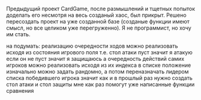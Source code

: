 Предыдущий проект CardGame, после размышлений и тщетных попыток доделать его несмотря на весь созданый хаос,
был прикрыт.
Решено пересоздать проект на уже созданной базе (созданые функции имеют смысл, но все целиком уже перегруженно).
Я не программист, но хочу им стать.

на подумать:
реализацию очередности ходов можно реализовать исходя из состояния игрового поля
т.е.
    стол атаки пуст значит я атакую
    если он не пуст значит я защищаюсь
а очередность действий самих игроков можно реализовать исходя из их индекса в списке
положение изначально можно задать рандомно, а потом переназначать лидером списка
победившего игрока
значит как и в прошлый раз нужно создать стол атаки и стол защиты
мне как раз помогут уже написанные функции сравнения